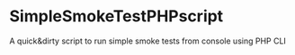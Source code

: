 SimpleSmokeTestPHPscript
========================

A quick&amp;dirty script to run simple smoke tests from console using PHP CLI
